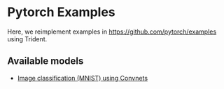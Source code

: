 # Pytorch Examples
Here, we reimplement examples in https://github.com/pytorch/examples using Trident.


## Available models
- [Image classification (MNIST) using Convnets](./mnist/README.md)
